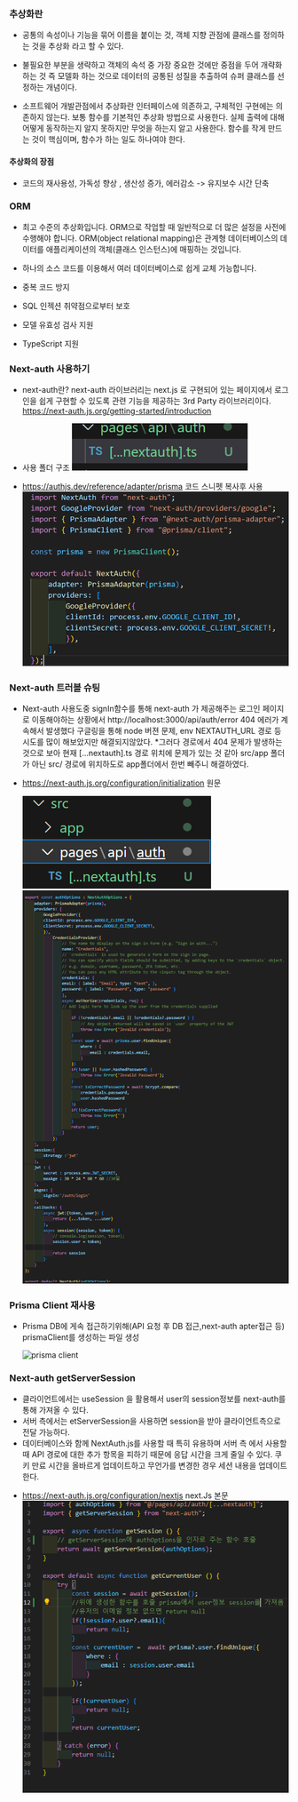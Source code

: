 ### 추상화란

- 공통의 속성이나 기능을 묶어 이름을 붙이는 것, 객체 지향 관점에 클래스를 정의하는 것을 추상화 라고 할 수 있다.

- 불필요한 부분을 생략하고 객체의 속석 중 가장 중요한 것에만 중점을 두어 개략화 하는 것
  즉 모델화 하는 것으로 데이터의 공통된 성질을 추출하여 슈퍼 클래스를 선정하는 개념이다.

- 소프트웨어 개발관점에서 추상화란 인터페이스에 의존하고, 구체적인 구현에는 의존하지 않는다.
  보통 함수를 기본적인 추상화 방법으로 사용한다.
  실제 출력에 대해 어떻게 동작하는지 알지 못하지만 무엇을 하는지 알고 사용한다.
  함수를 작게 만드는 것이 핵심이며, 함수가 하는 일도 하나여야 한다.

#### 추상화의 장점

- 코드의 재사용성, 가독성 향상 , 생산성 증가, 에러감소 -> 유지보수 시간 단축

### ORM

- 최고 수준의 추상화입니다. ORM으로 작업할 때 일반적으로 더 많은 설정을 사전에 수행해야 합니다. ORM(object relational mapping)은 관계형 데이터베이스의 데이터를 애플리케이션의 객체(클래스 인스턴스)에 매핑하는 것입니다.

- 하나의 소스 코드를 이용해서 여러 데이터베이스로 쉽게 교체 가능합니다.
- 중복 코드 방지
- SQL 인젝션 취약점으로부터 보호
- 모델 유효성 검사 지원
- TypeScript 지원

### Next-auth 사용하기

- next-auth란? next-auth 라이브러리는 next.js 로 구현되어 있는 페이지에서 로그인을 쉽게 구현할 수 있도록 관련 기능을 제공하는 3rd Party 라이브러리이다.  
  https://next-auth.js.org/getting-started/introduction

* 사용 폴더 구조 <img src='./noteImg/next-auth.png'/>

* https://authjs.dev/reference/adapter/prisma
  코드 스니펫 복사후 사용
  <img src='./noteImg/nextAuthUse.png'>

### Next-auth 트러블 슈팅

- Next-auth 사용도중 signIn함수를 통해 next-auth 가 제공해주는 로그인 페이지로 이동해야하는 상황에서
  http://localhost:3000/api/auth/error 404 에러가 계속해서 발생했다 구글링을 통해 node 버젼 문제, env NEXTAUTH_URL 경로 등 시도를 많이 해보았지만 해결되지않았다. \*그러다 경로에서 404 문제가 발생하는 것으로 보아
  현재 [...nextauth].ts 경로 위치에 문제가 있는 것 같아 src/app 폴더가 아닌 src/ 경로에 위치하도로 app폴더에서 한번 빼주니 해결하였다.
- https://next-auth.js.org/configuration/initialization 원문

  ![nextauth404](./noteImg//nextAuthTrouble.png)
  ![next_auth](./noteImg/next_auth.png)

### Prisma Client 재사용

- Prisma DB에 게속 접근하기위해(API 요청 후 DB 접근,next-auth apter접근 등) prismaClient를 생성하는 파일 생성

  ![prisma client](./noteImg/image.png)

### Next-auth getServerSession

- 클라이언트에서는 useSession 을 활용해서 user의 session정보를 next-auth를 통해 가져올 수 있다.
- 서버 측에서는 etServerSession을 사용하면 session을 받아 클라이언트측으로 전달 가능하다.
- 데이터베이스와 함께 NextAuth.js를 사용할 때 특히 유용하며 서버 측 에서 사용할 때 API 경로에 대한 추가 항목을 피하기 때문에 응답 시간을 크게 줄일 수 있다. 쿠키 만료 시간을 올바르게 업데이트하고 무언가를 변경한 경우 세션 내용을 업데이트 한다.

* https://next-auth.js.org/configuration/nextjs next.Js 본문
  ![getServerSession](./noteImg/getServerSession.png)
